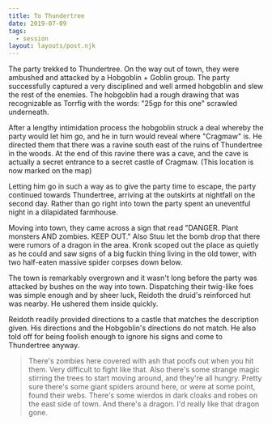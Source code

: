 ```yaml
---
title: To Thundertree
date: 2019-07-09
tags:
  - session
layout: layouts/post.njk
---
```


The party trekked to Thundertree. On the way out of town, they were ambushed and attacked by a Hobgoblin + Goblin group. The party successfully captured a very disciplined and well armed hobgoblin and slew the rest of the enemies. The hobgoblin had a rough drawing that was recognizable as Torrfig with the words: "25gp for this one" scrawled underneath.

After a lengthy intimidation process the hobgoblin struck a deal whereby the party would let him go, and he in turn would reveal where "Cragmaw" is. He directed them that there was a ravine south east of the ruins of Thundertree in the woods. At the end of this ravine there was a cave, and the cave is actually a secret entrance to a secret castle of Cragmaw. (This location is now marked on the map)

Letting him go in such a way as to give the party time to escape, the party continued towards Thundertree, arriving at the outskirts at nightfall on the second day. Rather than go right into town the party spent an uneventful night in a dilapidated farmhouse.

Moving into town, they came across a sign that read "DANGER. Plant monsters AND zombies. KEEP OUT." Also Stuu let the bomb drop that there were rumors of a dragon in the area. Kronk scoped out the place as quietly as he could and saw signs of a big fuckin thing living in the old tower, with two half-eaten massive spider corpses down below.

The town is remarkably overgrown and it wasn't long before the party was attacked by bushes on the way into town. Dispatching their twig-like foes was simple enough and by sheer luck, Reidoth the druid's reinforced hut was nearby. He ushered them inside quickly.

Reidoth readily provided directions to a castle that matches the description given. His directions and the Hobgoblin's directions do not match. He also told off for being foolish enough to ignore his signs and come to Thundertree anyway.

> There's zombies here covered with ash that poofs out when you hit them. Very difficult to fight like that. Also there's some strange magic stirring the trees to start moving around, and they're all hungry. Pretty sure there's some giant spiders around here, or were at some point, found their webs. There's some wierdos in dark cloaks and robes on the east side of town. And there's a dragon. I'd really like that dragon gone.
